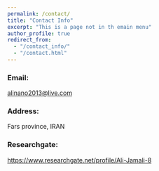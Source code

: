 ```yaml
---
permalink: /contact/
title: "Contact Info"
excerpt: "This is a page not in th emain menu"
author_profile: true
redirect_from: 
  - "/contact_info/"
  - "/contact.html"
---
```


### Email:

alinano2013@live.com

### Address:

Fars province, IRAN

### Researchgate:

https://www.researchgate.net/profile/Ali-Jamali-8

